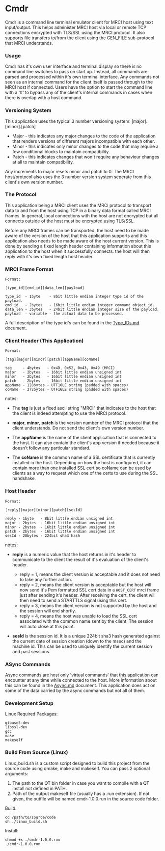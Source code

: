 # Cmdr #

Cmdr is a command line terminal emulator client for MRCI host using text input/output. This helps administer MRCI host via local or remote TCP connections encrypted with TLS/SSL using the MRCI protocol. It also supports file transfers to/from the client using the GEN_FILE sub-protocol that MRCI understands.

### Usage ###

Cmdr has it's own user interface and terminal display so there is no command line switches to pass on start up. Instead, all commands are parsed and processed within it's own terminal interface. Any commands not seen as an internal command for the client itself is passed through to the MRCI host if connected. Users have the option to start the command line with a '#' to bypass any of the client's internal commands in cases when there is overlap with a host command. 

### Versioning System ###

This application uses the typical 3 number versioning system: [major].[minor].[patch]

* Major - this indicates any major changes to the code of the application that renders versions of different majors incompatible with each other.
* Minor - this indicates only minor changes to the code that may require a few conditional blocks to maintain compatibility.
* Patch - this indicates changes that won't require any behaviour changes at all to maintain compatibility.

Any increments to major resets minor and patch to 0. The MRCI host/protocol also uses the 3 number version system seperate from this client's own version number.

### The Protocol ###

This application being a MRCI client uses the MRCI protocol to transport data to and from the host using TCP in a binary data format called MRCI frames. In general, local connections with the host are not encrypted but all connects outside of the host must be encrypted using TLS/SSL.

Before any MRCI frames can be transported, the host need to be made aware of the version of the host that this application supports and this application also needs to be made aware of the host current version. This is done by sending a fixed length header containing information about this application to the host when it successfully connects. the host will then reply with it's own fixed length host header.

### MRCI Frame Format ###

```
Format:

[type_id][cmd_id][data_len][payload]

type_id  - 1byte    - 8bit little endian integer type id of the payload.
cmd_id   - 2bytes   - 16bit little endian integer command object id.
data_len - 3bytes   - 24bit little endian integer size of the payload.
payload  - variable - the actual data to be processed.
```

A full description of the type id's can be found in the [Type_IDs.md](Type_IDs.md) document.

### Client Header (This Application) ###

```
Format: 

[tag][major][minor][patch][appName][coName]

tag     - 4bytes   - 0x4D, 0x52, 0x43, 0x49 (MRCI)
major   - 2bytes   - 16bit little endian unsigned int
minor   - 2bytes   - 16bit little endian unsigned int
patch   - 2bytes   - 16bit little endian unsigned int
appName - 128bytes - UTF16LE string (padded with spaces)
coName  - 272bytes - UTF16LE string (padded with spaces)
```

notes:

* The **tag** is just a fixed ascii string "MRCI" that indicates to the host that the client is indeed attempting to use the MRCI protocol.

* **major**, **minor**, **patch** is the version number of the MRCI protocol that the client understands. Do not send the client's own version number.

* The **appName** is the name of the client application that is connected to the host. It can also contain the client's app version if needed because it doesn't follow any particular standard.

* The **coName** is the common name of a SSL certificate that is currently installed in the host. Depending on how the host is configured, it can contain more than one installed SSL cert so coName can be used by clients as a way to request which one of the certs to use during the SSL handshake.

### Host Header ###

```
Format:

[reply][major][minor][patch][sesId]

reply - 1byte   - 8bit little endian unsigned int
major - 2bytes  - 16bit little endian unsigned int
minor - 2bytes  - 16bit little endian unsigned int
patch - 2bytes  - 16bit little endian unsigned int
sesId - 28bytes - 224bit sha3 hash
```

notes:

* **reply** is a numeric value that the host returns in it's header to communicate to the client the result of it's evaluation of the client's header.

    * reply = 1, means the client version is acceptable and it does not need to take any further action.
    * reply = 2, means the client version is acceptable but the host will now send it's Pem formatted SSL cert data in a ```HOST_CERT``` mrci frame just after sending it's header. After receiving the cert, the client will then need to send a STARTTLS signal using this cert.
    * reply = 3, means the client version is not supported by the host and the session will end shortly.
    * reply = 4, means the host was unable to load the SSL cert associated with the common name sent by the client. The session will auto close at this point.

* **sesId** is the session id. It is a unique 224bit sha3 hash generated against the current date of session creation (down to the msec) and the machine id. This can be used to uniquely identify the current session and past sessions.

### ASync Commands ###

Async commands are host only 'virtual commands' that this application can encounter at any time while connected to the host. More information about this can be found in the [Async.md](Async.md) document. This application does act on some of the data carried by the async commands but not all of them.

### Development Setup ###

Linux Required Packages:
```
qtbase5-dev
libssl-dev
gcc
make
makeself
```

### Build From Source (Linux) ###

Linux_build.sh is a custom script designed to build this project from the source code using qmake, make and makeself. You can pass 2 optional arguments:

1. The path to the QT bin folder in case you want to compile with a QT install not defined in PATH.
2. Path of the output makeself file (usually has a .run extension). If not given, the outfile will be named cmdr-1.0.0.run in the source code folder.

Build:
```
cd /path/to/source/code
sh ./linux_build.sh
```
Install:
```
chmod +x ./cmdr-1.0.0.run
./cmdr-1.0.0.run
```
